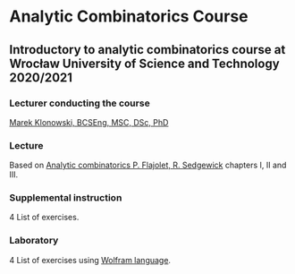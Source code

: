 # Analytic Combinatorics Course
## Introductory to analytic combinatorics course at Wrocław University of Science and Technology 2020/2021

### Lecturer conducting the course

[Marek Klonowski, BCSEng, MSC, DSc, PhD](https://cs.pwr.edu.pl/klonowski/)

### Lecture

Based on [Analytic combinatorics P. Flajolet, R. Sedgewick](https://ac.cs.princeton.edu/home/) chapters I, II and III.

### Supplemental instruction

4 List of exercises.

### Laboratory

4 List of exercises using [Wolfram language](https://www.wolframcloud.com/).

